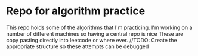 # Repo for algorithm practice
This repo holds some of the algorithms that I'm practicing. 
I'm working on a number of different machines so having a central repo is nice
These are copy pasting directly into leetcode or where ever. 
//TODO: Create the appropriate structure so these attempts can be debugged
